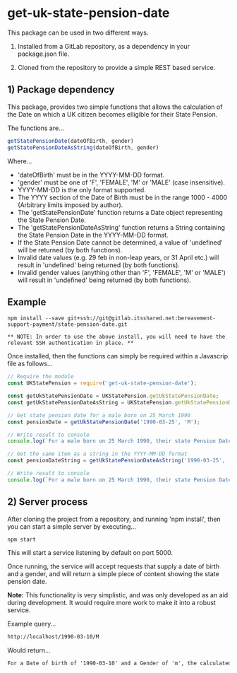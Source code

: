# get-uk-state-pension-date #

This package can be used in two different ways.

1) Installed from a GitLab repository, as a dependency in your package.json file.

2) Cloned from the repository to provide a simple REST based service.

## 1) Package dependency

This package, provides two simple functions that allows the calculation of the
Date on which a UK citizen becomes elligible for their State Pension.

The functions are...

```javascript
getStatePensionDate(dateOfBirth, gender)
getStatePensionDateAsString(dateOfBirth, gender)
```

Where...

* 'dateOfBirth' must be in the YYYY-MM-DD format.
* 'gender' must be one of 'F', 'FEMALE', 'M' or 'MALE' (case insensitive). 
* YYYY-MM-DD is the only format supported.
* The YYYY section of the Date of Birth must be in the range 1000 - 4000 (Arbitrary limits imposed by author).
* The 'getStatePensionDate' function returns a Date object representing the State Pension Date.
* The 'getStatePensionDateAsString' function returns a String containing the State Pension Date in the YYYY-MM-DD format.
* If the State Pension Date cannot be determined, a value of 'undefined' will be returned (by both functions).
* Invalid date values (e.g. 29 feb in non-leap years, or 31 April etc.) will result in 'undefined' being returned (by both functions).
* Invalid gender values (anything other than 'F', 'FEMALE', 'M' or 'MALE') will result in 'undefined' being returned (by both functions).

## Example

```shell
npm install --save git+ssh://git@gitlab.itsshared.net:bereavement-support-payment/state-pension-date.git
```
`
** NOTE: In order to use the above install, you will need to have the relevant SSH authentication in place. **
`

Once installed, then the functions can simply be required within a Javascrip file
as follows...

```javascript
// Require the module
const UKStatePension = require('get-uk-state-pension-date');

const getUkStatePensionDate = UKStatePension.getUkStatePensionDate;
const getUkStatePensionDateAsString = UKStatePension.getUkStatePensionDateAsString;

// Get state pension date for a male born on 25 March 1990
const pensionDate = getUkStatePensionDate('1990-03-25', 'M');

// Write result to console
console.log(`For a male born on 25 March 1990, their state Pension Date would be ${pensionDate}`);

// Get the same item as a string in the YYYY-MM-DD format
const pensionDateString = getUkStatePensionDateAsString('1990-03-25', 'M');

// Write result to console
console.log(`For a male born on 25 March 1990, their state Pension Date would be ${pensionDateString}`);
```

## 2) Server process
After cloning the project from a repository, and running 'npm install', then you can start a simple server by executing...

```script
npm start
```

This will start a service listening by default on port 5000.

Once running, the service will accept requests that supply a date of birth and a
gender, and will return a simple piece of content showing the state pension
date.

**Note:** This functionality is very simplistic, and was only developed as an aid
during development.  It would require more work to make it into a robust service.

Example query...

```html
http://localhost/1990-03-10/M
```

Would return...

```html
For a Date of birth of '1990-03-10' and a Gender of 'm', the calculated pension date is: 2058-03-10
```

